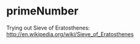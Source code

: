 primeNumber
===========

Trying out Sieve of Eratosthenes: http://en.wikipedia.org/wiki/Sieve_of_Eratosthenes

